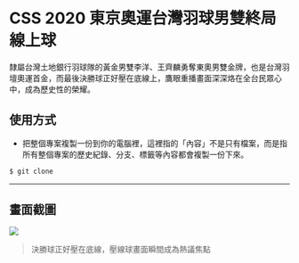# CSS 2020 東京奧運台灣羽球男雙終局線上球

隸屬台灣土地銀行羽球隊的黃金男雙李洋、王齊麟勇奪東奧男雙金牌，也是台灣羽壇奧運首金，而最後決勝球正好壓在底線上，鷹眼重播畫面深深烙在全台民眾心中，成為歷史性的榮耀。

## 使用方式
- 把整個專案複製一份到你的電腦裡，這裡指的「內容」不是只有檔案，而是指所有整個專案的歷史紀錄、分支、標籤等內容都會複製一份下來。
```sh
$ git clone
```

----

## 畫面截圖
![](https://i.imgur.com/OIfxUlr.png)
> 決勝球正好壓在底線，壓線球畫面瞬間成為熱議焦點
